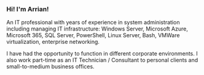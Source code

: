### Hi! I'm Arrian!

An IT professional with years of experience in system administration including managing IT infrastructure: Windows Server, Microsoft Azure, Microsoft 365, SQL Server, PowerShell, Linux Server, Bash, VMWare virtualization, enterprise networking. 

I have had the opportunity to function in different corporate environments. I also work part-time as an IT Technician / Consultant to personal clients and small-to-medium business offices.
